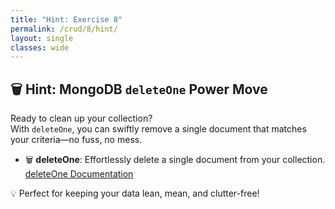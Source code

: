 ```yaml
---
title: "Hint: Exercise 8"  
permalink: /crud/8/hint/  
layout: single  
classes: wide  
---  
```


## 🗑️ Hint: MongoDB `deleteOne` Power Move

Ready to clean up your collection?  
With `deleteOne`, you can swiftly remove a single document that matches your criteria—no fuss, no mess.

- 🗑️ **deleteOne**: Effortlessly delete a single document from your collection.  
  [deleteOne Documentation](https://www.mongodb.com/docs/manual/reference/method/db.collection.deleteOne/)

💡 Perfect for keeping your data lean, mean, and clutter-free!

